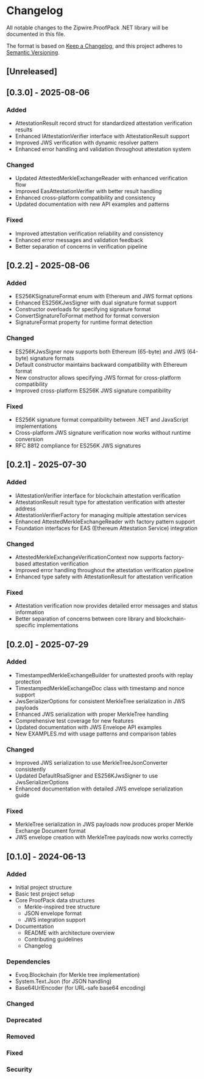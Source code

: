 # Changelog

All notable changes to the Zipwire.ProofPack .NET library will be documented in this file.

The format is based on [Keep a Changelog](https://keepachangelog.com/en/1.0.0/),
and this project adheres to [Semantic Versioning](https://semver.org/spec/v2.0.0.html).

## [Unreleased]

## [0.3.0] - 2025-08-06

### Added
- AttestationResult record struct for standardized attestation verification results
- Enhanced IAttestationVerifier interface with AttestationResult support
- Improved JWS verification with dynamic resolver pattern
- Enhanced error handling and validation throughout attestation system

### Changed
- Updated AttestedMerkleExchangeReader with enhanced verification flow
- Improved EasAttestationVerifier with better result handling
- Enhanced cross-platform compatibility and consistency
- Updated documentation with new API examples and patterns

### Fixed
- Improved attestation verification reliability and consistency
- Enhanced error messages and validation feedback
- Better separation of concerns in verification pipeline

## [0.2.2] - 2025-08-06

### Added
- ES256KSignatureFormat enum with Ethereum and JWS format options
- Enhanced ES256KJwsSigner with dual signature format support
- Constructor overloads for specifying signature format
- ConvertSignatureToFormat method for format conversion
- SignatureFormat property for runtime format detection

### Changed
- ES256KJwsSigner now supports both Ethereum (65-byte) and JWS (64-byte) signature formats
- Default constructor maintains backward compatibility with Ethereum format
- New constructor allows specifying JWS format for cross-platform compatibility
- Improved cross-platform ES256K JWS signature compatibility

### Fixed
- ES256K signature format compatibility between .NET and JavaScript implementations
- Cross-platform JWS signature verification now works without runtime conversion
- RFC 8812 compliance for ES256K JWS signatures

## [0.2.1] - 2025-07-30

### Added
- IAttestationVerifier interface for blockchain attestation verification
- AttestationResult result type for attestation verification with attester address
- AttestationVerifierFactory for managing multiple attestation services
- Enhanced AttestedMerkleExchangeReader with factory pattern support
- Foundation interfaces for EAS (Ethereum Attestation Service) integration

### Changed
- AttestedMerkleExchangeVerificationContext now supports factory-based attestation verification
- Improved error handling throughout the attestation verification pipeline
- Enhanced type safety with AttestationResult for attestation verification

### Fixed
- Attestation verification now provides detailed error messages and status information
- Better separation of concerns between core library and blockchain-specific implementations

## [0.2.0] - 2025-07-29

### Added
- TimestampedMerkleExchangeBuilder for unattested proofs with replay protection
- TimestampedMerkleExchangeDoc class with timestamp and nonce support
- JwsSerializerOptions for consistent MerkleTree serialization in JWS payloads
- Enhanced JWS serialization with proper MerkleTree handling
- Comprehensive test coverage for new features
- Updated documentation with JWS Envelope API examples
- New EXAMPLES.md with usage patterns and comparison tables

### Changed
- Improved JWS serialization to use MerkleTreeJsonConverter consistently
- Updated DefaultRsaSigner and ES256KJwsSigner to use JwsSerializerOptions
- Enhanced documentation with detailed JWS envelope serialization guide

### Fixed
- MerkleTree serialization in JWS payloads now produces proper Merkle Exchange Document format
- JWS envelope creation with MerkleTree payloads now works correctly

## [0.1.0] - 2024-06-13

### Added
- Initial project structure
- Basic test project setup
- Core ProofPack data structures
  - Merkle-inspired tree structure
  - JSON envelope format
  - JWS integration support
- Documentation
  - README with architecture overview
  - Contributing guidelines
  - Changelog

### Dependencies
- Evoq.Blockchain (for Merkle tree implementation)
- System.Text.Json (for JSON handling)
- Base64UrlEncoder (for URL-safe base64 encoding)

### Changed

### Deprecated

### Removed

### Fixed

### Security 